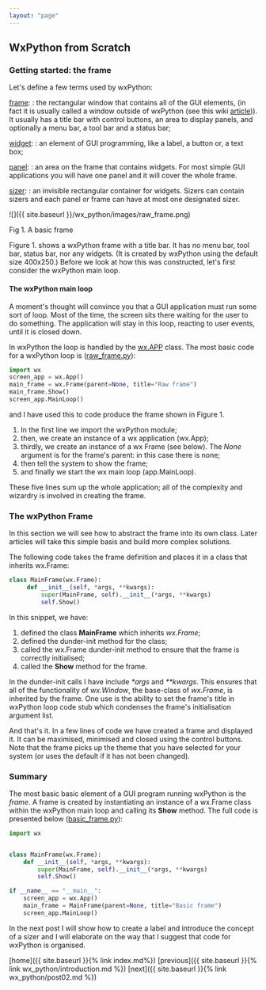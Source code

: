 ```yaml
---
layout: "page"
---
```


## WxPython from Scratch

### Getting started: the frame

Let's define a few terms used by wxPython:

[frame](https://wxpython.org/Phoenix/docs/html/wx.Frame.html):
:   the rectangular window that contains all of the GUI elements, (in
    fact it is usually called a window outside of wxPython (see this
    wiki [article](https://en.wikipedia.org/wiki/Window_(computing)))).
    It usually has a title bar with control buttons, an area to display
    panels, and optionally a menu bar, a tool bar and a status bar;

[widget](https://wxpython.org/Phoenix/docs/html/gallery.html):
:   an element of GUI programming, like a label, a button or, a text
    box;

[panel](https://wxpython.org/Phoenix/docs/html/wx.Panel.html):
:   an area on the frame that contains widgets. For most simple GUI
    applications you will have one panel and it will cover the whole
    frame.

[sizer](https://wxpython.org/Phoenix/docs/html/sizers_overview.html):
:   an invisible rectangular container for widgets. Sizers can contain
    sizers and each panel or frame can have at most one designated
    sizer.

![]({{ site.baseurl }}/wx_python/images/raw_frame.png)

Fig 1. A basic frame

Figure 1. shows a wxPython frame with a title bar. It has no menu bar,
tool bar, status bar, nor any widgets. (It is created by wxPython using
the default size 400x250.) Before we look at how this was constructed,
let's first consider the wxPython main loop.

#### The wxPython main loop

A moment's thought will convince you that a GUI application must run
some sort of loop. Most of the time, the screen sits there waiting for
the user to do something. The application will stay in this loop,
reacting to user events, until it is closed down.

In wxPython the loop is handled by the
[wx.APP](https://wxpython.org/Phoenix/docs/html/wx.App.html) class. The
most basic code for a wxPython loop is
([raw\_frame.py](snippets/raw_frame.py)):

``` python
import wx
screen_app = wx.App()
main_frame = wx.Frame(parent=None, title="Raw frame")
main_frame.Show()
screen_app.MainLoop()
```

and I have used this to code produce the frame shown in Figure 1.

1.  In the first line we import the wxPython module;
2.  then, we create an instance of a wx application (wx.App);
3.  thirdly, we create an instance of a wx Frame (see below). The *None*
    argument is for the frame's parent: in this case there is none;
4.  then tell the system to show the frame;
5.  and finally we start the wx main loop (app.MainLoop).

These five lines sum up the whole application; all of the complexity and
wizardry is involved in creating the frame.

###  The wxPython Frame

In this section we will see how to abstract the frame into its own
class. Later articles will take this simple basis and build more complex
solutions.

The following code takes the frame definition and places it in a class
that inherits wx.Frame:

``` python
class MainFrame(wx.Frame):
     def __init__(self, *args, **kwargs):
         super(MainFrame, self).__init__(*args, **kwargs)
         self.Show()
```

In this snippet, we have:

1.  defined the class **MainFrame** which inherits *wx.Frame*;
2.  defined the dunder-init method for the class;
3.  called the wx.Frame dunder-init method to ensure that the frame is
    correctly initialised;
4.  called the **Show** method for the frame.

In the dunder-init calls I have include *\*args* and *\*\*kwargs*. This
ensures that all of the functionality of *wx.Window*, the base-class of
*wx.Frame*, is inherited by the frame. One use is the ability to set the
frame's title in wxPython loop code stub which condenses the frame's
initialisation argument list.

And that's it. In a few lines of code we have created a frame and
displayed it. It can be maximised, minimised and closed using the
control buttons. Note that the frame picks up the theme that you have
selected for your system (or uses the default if it has not been
changed).

### Summary

The most basic basic element of a GUI program running wxPython is the
*frame*. A frame is created by instantiating an instance of a wx.Frame
class within the wxPython main loop and calling its **Show** method. The
full code is presented below
([basic\_frame.py](snippets/basic_frame.py)):

``` python
import wx


class MainFrame(wx.Frame):
    def __init__(self, *args, **kwargs):
        super(MainFrame, self).__init__(*args, **kwargs)
        self.Show()

if __name__ == "__main__":
    screen_app = wx.App()
    main_frame = MainFrame(parent=None, title="Basic frame")
    screen_app.MainLoop()
```

In the next post I will show how to create a label and introduce the
concept of a sizer and I will elaborate on the way that I suggest that
code for wxPython is organised.

[home]({{ site.baseurl }}{% link index.md%}) [previous]({{ site.baseurl }}{% link wx_python/introduction.md %}) [next]({{ site.baseurl }}{% link wx_python/post02.md %})
